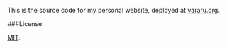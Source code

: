 This is the source code for my personal website, deployed at [vararu.org](http://vararu.org/).

###License

[MIT](MIT).
